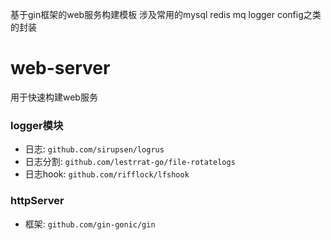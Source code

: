 基于gin框架的web服务构建模板
涉及常用的mysql redis mq logger config之类的封装

# web-server

用于快速构建web服务

### logger模块
- 日志: `github.com/sirupsen/logrus`
- 日志分割: `github.com/lestrrat-go/file-rotatelogs`
- 日志hook: `github.com/rifflock/lfshook`

### httpServer
- 框架: `github.com/gin-gonic/gin`


